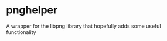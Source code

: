 pnghelper
=========

A wrapper for the libpng library that hopefully adds some useful functionality
